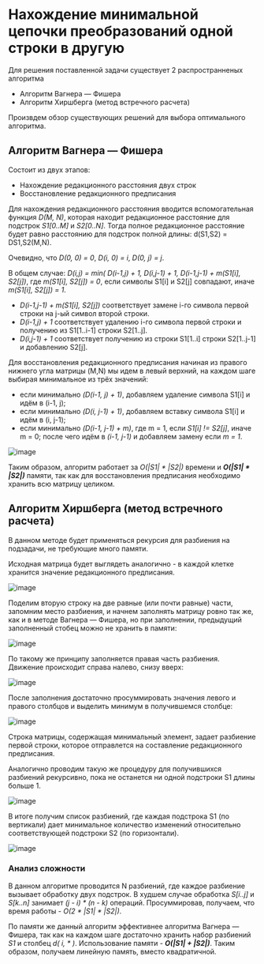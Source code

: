 # Нахождение минимальной цепочки преобразований одной строки в другую

Для решения поставленной задачи существует 2 распространненых алгоритма

  - Алгоритм Вагнера — Фишера
  - Алгоритм Хиршберга (метод встречного расчета)

Произвдем обзор существующих решений для выбора оптимального алгоритма.

## Алгоритм Вагнера — Фишера

Состоит из двух этапов:
  - Нахождение редакционного расстояния двух строк
  - Восстановление редакционного предписания

Для нахождения редакционного расстояния вводится вспомогательная функция *D(M, N)*, которая находит редакционное расстояние для подстрок *S1[0..M]* и *S2[0..N]*. Тогда полное редакционное расстояние будет равно расстоянию для подстрок полной длины: d(S1,S2) = DS1,S2(M,N).

Очевидно, что *D(0, 0) = 0*, *D(i, 0) = i*, *D(0, j) = j*.

В общем случае: *D(i,j) = min( D(i-1,j) + 1, D(i,j-1) + 1, D(i-1,j-1) + m(S1[i], S2[j])*,
где *m(S1[i], S2[j]) = 0*, если символы S1[i] и S2[j] совпадают, иначе *m(S1[i], S2[j]) = 1*.

  - *D(i-1,j-1) + m(S1[i], S2[j])* соответствует замене i-го символа первой строки на j-ый символ второй строки.
  - *D(i-1,j) + 1* соответствует удалению i-го символа первой строки и получению из S1[1..i-1] строки S2[1..j].
  - *D(i,j-1) + 1* соответствует получению из строки S1[1..i] строки S2[1..j-1] и добавлению S2[j].

Для восстановления редакционного предписания начиная из правого нижнего угла матрицы (M,N) мы идем в левый верхний, на каждом шаге выбирая минимальное из трёх значений:
  - если минимально *(D(i-1, j) + 1)*, добавляем удаление символа S1[i] и идём в (i-1, j);
  - если минимально *(D(i, j-1) + 1)*, добавляем вставку символа S1[i] и идём в (i, j-1);
  - если минимально *(D(i-1, j-1) + m)*, где m = 1, если *S1[i] != S2[j]*, иначе m = 0; после чего идём в *(i-1, j-1)* и добавляем замену если *m = 1*.
  
![image](https://2.downloader.disk.yandex.ru/preview/219903665cb91be063e3f47d4253b5e64ad614e8b07867f4969ffb564a71ea3e/inf/4yXdB_wd41WeNNaT6AHvbH5RE78skz8_cgVrKTM5FQ2Aqh-OAHoomHksfEY8OrTpXL-42ZGFXOQW9mRL3ueB7g%3D%3D?uid=0&filename=2017-11-01_20-53-30.png&disposition=inline&hash=&limit=0&content_type=image%2Fpng&tknv=v2&size=XXL&crop=0)

Таким образом, алгоритм работает за *O(|S1| * |S2|)* времени и ***O(|S1| * |S2|)*** памяти, так как для восстановления предписания необходимо хранить всю матрицу целиком.

## Алгоритм Хиршберга (метод встречного расчета)

В данном методе будет применяться рекурсия для разбиения на подзадачи, не требующие много памяти.

Исходная матрица будет выглядеть аналогично - в каждой клетке хранится значение редакционного предписания.

![image](https://habrastorage.org/getpro/habr/post_images/624/3a2/42b/6243a242b2ccaafe11e3c914636dceef.png)

Поделим вторую строку на две равные (или почти равные) части, запомним место разбиения, и начнем заполнять матрицу ровно так же, как и в методе Вагнера — Фишера, но при заполнении, предыдущий заполненный стобец можно не хранить в памяти:

![image](https://habrastorage.org/getpro/habr/post_images/832/8c2/2d5/8328c22d58fce3c3e839de75797d27ce.png)

По такому же принципу заполняется правая часть разбиения. Движение происходит справа налево, снизу вверх:

![image](https://habrastorage.org/getpro/habr/post_images/a48/dc9/d74/a48dc9d748f66bfcfd2dec3dcd3599c1.png)

После заполнения достаточно просуммировать значения левого и правого столбцов и выделить минимум в получившемся столбце:

![image](https://habrastorage.org/getpro/habr/post_images/976/a52/24b/976a5224bacdf69a4bebb0378283c749.png)

Строка матрицы, содержащая минимальный элемент, задает разбиение первой строки, которое отправлется на составление редакционного предписания.

Аналогично проводим такую же процедуру для получившихся разбиений рекурсивно, пока не останется ни одной подстроки S1 длины больше 1.

![image](https://habrastorage.org/getpro/habr/post_images/40e/603/19d/40e60319df05912da5e73402e19b32b8.png)

В итоге получим список разбиений, где каждая подстрока S1 (по вертикали) дает минимальное количество изменений относительно соответствующей подстроки S2 (по горизонтали).

![image](https://habrastorage.org/getpro/habr/post_images/b9b/a62/2cb/b9ba622cbbe96f3ba3cfc944b6062eeb.png)

### Анализ сложности

В данном алгоритме проводится N разбиений, где каждое разбиение вызывает обработку двух подстрок. В худшем случае обработка *S[i..j]* и *S[k..n]* занимает *(j - i) * (n - k)* операций. Просуммировав, получаем, что время работы - *O(2 * |S1| * |S2|)*.

По памяти же данный алгоритм эффективнее алгоритма Вагнера — Фишера, так как на каждом шаге достаточно хранить набор разбиений *S1* и столбец *d( i, * )*. Использование памяти - ***O(|S1| + |S2|)***. Таким образом, получаем линейную память, вместо квадратичной.
